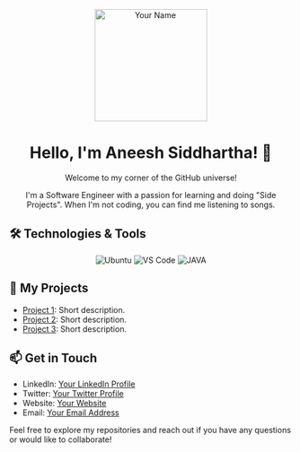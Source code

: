 <div align="center">
  <img src="https://your-image-url.com/your-image.png" alt="Your Name" width="200" height="200">
  <h1>Hello, I'm Aneesh Siddhartha! 👋</h1>
  <p>Welcome to my corner of the GitHub universe!</p>
  <p>I'm a Software Engineer with a passion for learning and doing "Side Projects". When I'm not coding, you can find me listening to songs.</p>
</div>

## 🛠️ Technologies & Tools

<p align="center">
  <img src="https://img.shields.io/badge/OS-Ubuntu-informational?style=flat&logo=ubuntu&logoColor=white&color=E95420" alt="Ubuntu">
  <img src="https://img.shields.io/badge/Editor-VS_Code-informational?style=flat&logo=visual-studio-code&logoColor=white&color=007ACC" alt="VS Code">
  <img src="https://img.shields.io/badge/Java-ED8B00?style=for-the-badge&logo=openjdk&logoColor=white" alt="JAVA">
  
  <!-- Add more badges for your preferred technologies/tools -->
</p>

## 🚀 My Projects

- [Project 1](link-to-project-1): Short description.
- [Project 2](link-to-project-2): Short description.
- [Project 3](link-to-project-3): Short description.

## 📫 Get in Touch

- LinkedIn: [Your LinkedIn Profile](link-to-linkedin)
- Twitter: [Your Twitter Profile](link-to-twitter)
- Website: [Your Website](link-to-website)
- Email: [Your Email Address](mailto:youremail@example.com)

Feel free to explore my repositories and reach out if you have any questions or would like to collaborate!
